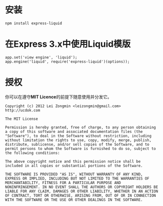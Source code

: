 安装
==============

    npm install express-liquid



在Express 3.x中使用Liquid模版
=================

    app.set('view engine', 'liquid');
    app.engine('liquid', require('express-liquid')(options));



授权
===============

你可以在遵守**MIT Licence**的前提下随意使用并分发它。

    Copyright (c) 2012 Lei Zongmin <leizongmin@gmail.com>
    http://ucdok.com
    
    The MIT License
    
    Permission is hereby granted, free of charge, to any person obtaining
    a copy of this software and associated documentation files (the
    "Software"), to deal in the Software without restriction, including
    without limitation the rights to use, copy, modify, merge, publish,
    distribute, sublicense, and/or sell copies of the Software, and to
    permit persons to whom the Software is furnished to do so, subject to
    the following conditions:
    
    The above copyright notice and this permission notice shall be
    included in all copies or substantial portions of the Software.
    
    THE SOFTWARE IS PROVIDED "AS IS", WITHOUT WARRANTY OF ANY KIND,
    EXPRESS OR IMPLIED, INCLUDING BUT NOT LIMITED TO THE WARRANTIES OF
    MERCHANTABILITY, FITNESS FOR A PARTICULAR PURPOSE AND
    NONINFRINGEMENT. IN NO EVENT SHALL THE AUTHORS OR COPYRIGHT HOLDERS BE
    LIABLE FOR ANY CLAIM, DAMAGES OR OTHER LIABILITY, WHETHER IN AN ACTION
    OF CONTRACT, TORT OR OTHERWISE, ARISING FROM, OUT OF OR IN CONNECTION
    WITH THE SOFTWARE OR THE USE OR OTHER DEALINGS IN THE SOFTWARE.

